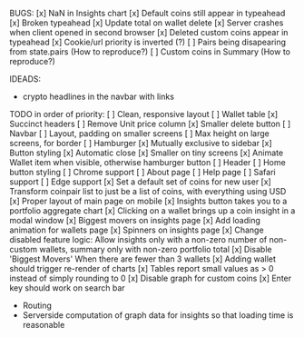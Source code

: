 BUGS:
[x] NaN in Insights chart
[x] Default coins still appear in typeahead
[x] Broken typeahead
[x] Update total on wallet delete
[x] Server crashes when client opened in second browser
[x] Deleted custom coins appear in typeahead
[x] Cookie/url priority is inverted (?)
[ ] Pairs being disapearing from state.pairs (How to reproduce?)
[ ] Custom coins in Summary (How to reproduce?)

IDEADS:
* crypto headlines in the navbar with links

TODO in order of priority:
[ ] Clean, responsive layout
    [ ] Wallet table
        [x] Succinct headers
        [ ] Remove Unit price column
        [x] Smaller delete button
    [ ] Navbar
        [ ] Layout, padding on smaller screens
        [ ] Max height on large screens, for border
        [ ] Hamburger
            [x] Mutually exclusive to sidebar
            [x] Button styling
            [x] Automatic close
            [x] Smaller on tiny screens
        [x] Animate Wallet item when visible, otherwise hamburger button
    [ ] Header
        [ ] Home button styling
[ ] Chrome support
[ ] About page
[ ] Help page
[ ] Safari support
[ ] Edge support
[x] Set a default set of coins for new user
[x] Transform coinpair list to just be a list of coins, with everything using USD
[x] Proper layout of main page on mobile
[x] Insights button takes you to a portfolio aggregate chart
[x] Clicking on a wallet brings up a coin insight in a modal window
[x] Biggest movers on insights page
[x] Add loading animation for wallets page
[x] Spinners on insights page
[x] Change disabled feature logic: Allow insights only with a non-zero number of non-custom wallets, summary only with non-zero portfolio total
[x] Disable 'Biggest Movers' When there are fewer than 3 wallets
[x] Adding wallet should trigger re-render of charts
[x] Tables report small values as > 0 instead of simply rounding to 0
[x] Disable graph for custom coins
[x] Enter key should work on search bar
* Routing
* Serverside computation of graph data for insights so that loading time is reasonable
